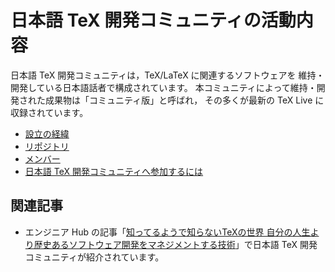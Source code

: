 # 日本語 TeX 開発コミュニティの活動内容

日本語 TeX 開発コミュニティは，TeX/LaTeX に関連するソフトウェアを
維持・開発している日本語話者で構成されています。
本コミュニティによって維持・開発された成果物は「コミュニティ版」と呼ばれ，
その多くが最新の TeX Live に収録されています。

* [設立の経緯](establishment.md)
* [リポジトリ](repositories.md)
* [メンバー](member.md)
* [日本語 TeX 開発コミュニティへ参加するには](join.md)

## 関連記事

* エンジニア Hub の記事「[知ってるようで知らないTeXの世界 自分の人生より歴史あるソフトウェア開発をマネジメントする技術](https://employment.en-japan.com/engineerhub/entry/2019/07/04/103000)」で日本語 TeX 開発コミュニティが紹介されています。
